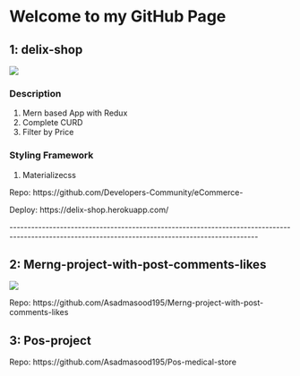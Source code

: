 <h1>Welcome to my GitHub Page </h1>

<h2>1: delix-shop</h2>
<img src="https://github.com/Developers-Community/eCommerce-/raw/main/frontend/public/images/Annotation%202021-02-04%20143843.png" />
<p>
<h3>Description</h3> 
<ol>
  <li>Mern based App with Redux</li>
  <li>Complete CURD</li>
  <li>Filter by Price</li>
</ol>
<h3>Styling Framework</h3>
<ol>
  <li>Materializecss</li>

</ol>
</p>
<p> Repo: https://github.com/Developers-Community/eCommerce-</p>
<p> Deploy: https://delix-shop.herokuapp.com/</p>
---------------------------------------------------------------------------------------------------------------------------------------------------


<h2>2: Merng-project-with-post-comments-likes </h2>
<img src="https://github.com/Asadmasood195/Merng-project-with-post-comments-likes/raw/main/client/public/images/Annotation%202021-01-17%20164135.png" />
<p> Repo: https://github.com/Asadmasood195/Merng-project-with-post-comments-likes</p>


<h2>3: Pos-project </h2>
<p> Repo: https://github.com/Asadmasood195/Pos-medical-store</p>






